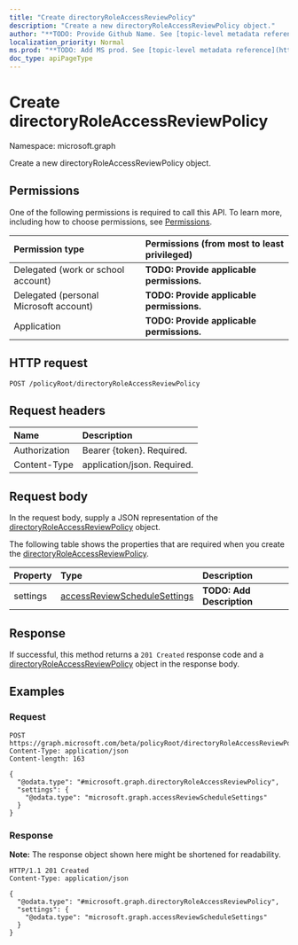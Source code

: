 ```yaml
---
title: "Create directoryRoleAccessReviewPolicy"
description: "Create a new directoryRoleAccessReviewPolicy object."
author: "**TODO: Provide Github Name. See [topic-level metadata reference](https://msgo.azurewebsites.net/add/document/guidelines/metadata.html#topic-level-metadata)**"
localization_priority: Normal
ms.prod: "**TODO: Add MS prod. See [topic-level metadata reference](https://msgo.azurewebsites.net/add/document/guidelines/metadata.html#topic-level-metadata)**"
doc_type: apiPageType
---
```


# Create directoryRoleAccessReviewPolicy
Namespace: microsoft.graph

Create a new directoryRoleAccessReviewPolicy object.

## Permissions
One of the following permissions is required to call this API. To learn more, including how to choose permissions, see [Permissions](/graph/permissions-reference).

|Permission type|Permissions (from most to least privileged)|
|:---|:---|
|Delegated (work or school account)|**TODO: Provide applicable permissions.**|
|Delegated (personal Microsoft account)|**TODO: Provide applicable permissions.**|
|Application|**TODO: Provide applicable permissions.**|

## HTTP request

<!-- {
  "blockType": "ignored"
}
-->
``` http
POST /policyRoot/directoryRoleAccessReviewPolicy
```

## Request headers
|Name|Description|
|:---|:---|
|Authorization|Bearer {token}. Required.|
|Content-Type|application/json. Required.|

## Request body
In the request body, supply a JSON representation of the [directoryRoleAccessReviewPolicy](../resources/directoryroleaccessreviewpolicy.md) object.

The following table shows the properties that are required when you create the [directoryRoleAccessReviewPolicy](../resources/directoryroleaccessreviewpolicy.md).

|Property|Type|Description|
|:---|:---|:---|
|settings|[accessReviewScheduleSettings](../resources/accessreviewschedulesettings.md)|**TODO: Add Description**|



## Response

If successful, this method returns a `201 Created` response code and a [directoryRoleAccessReviewPolicy](../resources/directoryroleaccessreviewpolicy.md) object in the response body.

## Examples

### Request
<!-- {
  "blockType": "request",
  "name": "create_directoryroleaccessreviewpolicy_from_"
}
-->
``` http
POST https://graph.microsoft.com/beta/policyRoot/directoryRoleAccessReviewPolicy
Content-Type: application/json
Content-length: 163

{
  "@odata.type": "#microsoft.graph.directoryRoleAccessReviewPolicy",
  "settings": {
    "@odata.type": "microsoft.graph.accessReviewScheduleSettings"
  }
}
```


### Response
**Note:** The response object shown here might be shortened for readability.
<!-- {
  "blockType": "response",
  "truncated": true,
  "@odata.type": "microsoft.graph.directoryRoleAccessReviewPolicy"
}
-->
``` http
HTTP/1.1 201 Created
Content-Type: application/json

{
  "@odata.type": "#microsoft.graph.directoryRoleAccessReviewPolicy",
  "settings": {
    "@odata.type": "microsoft.graph.accessReviewScheduleSettings"
  }
}
```

